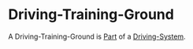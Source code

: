 # Driving-Training-Ground

A Driving-Training-Ground is [Part](60084.md) of a [Driving-System](1100100001.md).
